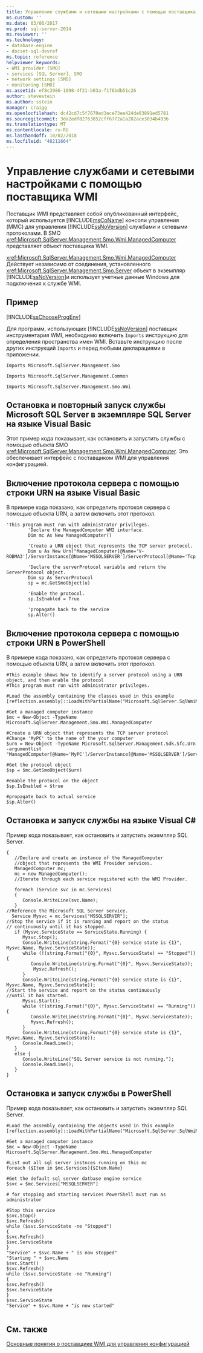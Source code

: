 ```yaml
---
title: Управление службами и сетевыми настройками с помощью поставщика WMI | Документация Майкрософт
ms.custom: ''
ms.date: 03/06/2017
ms.prod: sql-server-2014
ms.reviewer: ''
ms.technology:
- database-engine
- docset-sql-devref
ms.topic: reference
helpviewer_keywords:
- WMI provider [SMO]
- services [SQL Server], SMO
- network settings [SMO]
- monitoring [SMO]
ms.assetid: ef8c3986-1098-4f21-b03a-f1f6bdb51c26
author: stevestein
ms.author: sstein
manager: craigg
ms.openlocfilehash: dc42cd7c5f7670ed3ece73ee424de03891ed5781
ms.sourcegitcommit: 3da2edf82763852cff6772a1a282ace3034b4936
ms.translationtype: MT
ms.contentlocale: ru-RU
ms.lasthandoff: 10/02/2018
ms.locfileid: "48211664"
---
```

# <a name="managing-services-and-network-settings-by-using-wmi-provider"></a>Управление службами и сетевыми настройками с помощью поставщика WMI
  Поставщик WMI представляет собой опубликованный интерфейс, который используется [!INCLUDE[msCoName](../../../includes/msconame-md.md)] консоли управления (MMC) для управления [!INCLUDE[ssNoVersion](../../../includes/ssnoversion-md.md)] службами и сетевыми протоколами. В SMO <xref:Microsoft.SqlServer.Management.Smo.Wmi.ManagedComputer> представляет объект поставщика WMI.  
  
 <xref:Microsoft.SqlServer.Management.Smo.Wmi.ManagedComputer> Действует независимо от соединения, установленного <xref:Microsoft.SqlServer.Management.Smo.Server> объект в экземпляр [!INCLUDE[ssNoVersion](../../../includes/ssnoversion-md.md)]и использует учетные данные Windows для подключения к службе WMI.  
  
## <a name="example"></a>Пример  
 [!INCLUDE[ssChooseProgEnv](../../../includes/sschooseprogenv-md.md)]  
  
 Для программ, использующих [!INCLUDE[ssNoVersion](../../../includes/ssnoversion-md.md)] поставщик инструментария WMI, необходимо включить `Imports` инструкцию для определения пространства имен WMI. Вставьте инструкцию после других инструкций `Imports` и перед любыми декларациями в приложении.  
  
 `Imports Microsoft.SqlServer.Management.Smo`  
  
 `Imports Microsoft.SqlServer.Management.Common`  
  
 `Imports Microsoft.SqlServer.Management.Smo.Wmi`  
  
## <a name="stopping-and-restarting-the-microsoft-sql-server-service-to-the-instance-of-sql-server-in-visual-basic"></a>Остановка и повторный запуск службы Microsoft SQL Server в экземпляре SQL Server на языке Visual Basic  
 Этот пример кода показывает, как остановить и запустить службы с помощью объекта SMO <xref:Microsoft.SqlServer.Management.Smo.Wmi.ManagedComputer>. Это обеспечивает интерфейс с поставщиком WMI для управления конфигурацией.  
  
<!-- TODO: review snippet reference  [!CODE [SMO How to#SMO_VBWMIService1](SMO How to#SMO_VBWMIService1)]  -->  
  
## <a name="enabling-a-server-protocol-using-a-urn-string-in-visual-basic"></a>Включение протокола сервера с помощью строки URN на языке Visual Basic  
 В примере кода показано, как определить протокол сервера с помощью объекта URN, а затем включить этот протокол.  
  
```  
'This program must run with administrator privileges.  
        'Declare the ManagedComputer WMI interface.  
        Dim mc As New ManagedComputer()  
  
        'Create a URN object that represents the TCP server protocol.  
        Dim u As New Urn("ManagedComputer[@Name='V-ROBMA3']/ServerInstance[@Name='MSSQLSERVER']/ServerProtocol[@Name='Tcp']")  
  
        'Declare the serverProtocol variable and return the ServerProtocol object.  
        Dim sp As ServerProtocol  
        sp = mc.GetSmoObject(u)  
  
        'Enable the protocol.  
        sp.IsEnabled = True  
  
        'propagate back to the service  
        sp.Alter()  
```  
  
## <a name="enabling-a-server-protocol-using-a-urn-string-in-powershell"></a>Включение протокола сервера с помощью строки URN в PowerShell  
 В примере кода показано, как определить протокол сервера с помощью объекта URN, а затем включить этот протокол.  
  
```  
#This example shows how to identify a server protocol using a URN object, and then enable the protocol  
#This program must run with administrator privileges.  
  
#Load the assembly containing the classes used in this example  
[reflection.assembly]::LoadWithPartialName("Microsoft.SqlServer.SqlWmiManagement")  
  
#Get a managed computer instance  
$mc = New-Object -TypeName Microsoft.SqlServer.Management.Smo.Wmi.ManagedComputer  
  
#Create a URN object that represents the TCP server protocol  
#Change 'MyPC' to the name of the your computer   
$urn = New-Object -TypeName Microsoft.SqlServer.Management.Sdk.Sfc.Urn -argumentlist "ManagedComputer[@Name='MyPC']/ServerInstance[@Name='MSSQLSERVER']/ServerProtocol[@Name='Tcp']"  
  
#Get the protocol object  
$sp = $mc.GetSmoObject($urn)  
  
#enable the protocol on the object  
$sp.IsEnabled = $true  
  
#propagate back to actual service  
$sp.Alter()  
```  
  
## <a name="starting-and-stopping-a-service-in-visual-c"></a>Остановка и запуск службы на языке Visual C#  
 Пример кода показывает, как остановить и запустить экземпляр SQL Server.  
  
```  
{   
   //Declare and create an instance of the ManagedComputer   
   //object that represents the WMI Provider services.   
   ManagedComputer mc;   
   mc = new ManagedComputer();   
   //Iterate through each service registered with the WMI Provider.   
  
   foreach (Service svc in mc.Services)  
   {   
      Console.WriteLine(svc.Name);   
   }   
//Reference the Microsoft SQL Server service.   
  Service Mysvc = mc.Services["MSSQLSERVER"];   
//Stop the service if it is running and report on the status  
// continuously until it has stopped.   
   if (Mysvc.ServiceState == ServiceState.Running) {   
      Mysvc.Stop();   
      Console.WriteLine(string.Format("{0} service state is {1}", Mysvc.Name, Mysvc.ServiceState));   
      while (!(string.Format("{0}", Mysvc.ServiceState) == "Stopped")) {   
         Console.WriteLine(string.Format("{0}", Mysvc.ServiceState));   
          Mysvc.Refresh();   
      }   
      Console.WriteLine(string.Format("{0} service state is {1}", Mysvc.Name, Mysvc.ServiceState));   
//Start the service and report on the status continuously   
//until it has started.   
      Mysvc.Start();   
      while (!(string.Format("{0}", Mysvc.ServiceState) == "Running")) {   
         Console.WriteLine(string.Format("{0}", Mysvc.ServiceState));   
         Mysvc.Refresh();   
      }   
      Console.WriteLine(string.Format("{0} service state is {1}", Mysvc.Name, Mysvc.ServiceState));  
      Console.ReadLine();  
   }   
   else {   
      Console.WriteLine("SQL Server service is not running.");  
      Console.ReadLine();  
   }   
}  
```  
  
## <a name="starting-and-stopping-a-service-in-powershell"></a>Остановка и запуск службы в PowerShell  
 Пример кода показывает, как остановить и запустить экземпляр SQL Server.  
  
```  
#Load the assembly containing the objects used in this example  
[reflection.assembly]::LoadWithPartialName("Microsoft.SqlServer.SqlWmiManagement")  
  
#Get a managed computer instance  
$mc = New-Object -TypeName Microsoft.SqlServer.Management.Smo.Wmi.ManagedComputer  
  
#List out all sql server instnces running on this mc  
foreach ($Item in $mc.Services){$Item.Name}  
  
#Get the default sql server datbase engine service  
$svc = $mc.Services["MSSQLSERVER"]  
  
# for stopping and starting services PowerShell must run as administrator  
  
#Stop this service  
$svc.Stop()  
$svc.Refresh()  
while ($svc.ServiceState -ne "Stopped")  
{  
$svc.Refresh()  
$svc.ServiceState  
}  
"Service" + $svc.Name + " is now stopped"  
"Starting " + $svc.Name  
$svc.Start()  
$svc.Refresh()  
while ($svc.ServiceState -ne "Running")  
{  
$svc.Refresh()  
$svc.ServiceState  
}  
$svc.ServiceState  
"Service" + $svc.Name + "is now started"  
  
```  
  
## <a name="see-also"></a>См. также  
 [Основные понятия о поставщике WMI для управления конфигурацией](../../wmi-provider-configuration/wmi-provider-for-configuration-management.md)  
  
  
